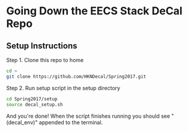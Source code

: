 # Going Down the EECS Stack DeCal Repo

## Setup Instructions
Step 1. Clone this repo to home
```bash
cd ~
git clone https://github.com/HKNDecal/Spring2017.git
```
Step 2. Run setup script in the setup directory
```bash
cd Spring2017/setup
source decal_setup.sh
```

And you're done! When the script finishes running you should see "(decal_env)" appended to the terminal.

